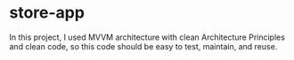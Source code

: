 # store-app

In this project, I used MVVM architecture with clean Architecture Principles and clean code, so this code should be easy to test, maintain, and reuse.
